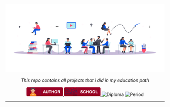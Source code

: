 <p align="center">
  <img src="srcs/imgs/ed-cover.png" alt="Banner">
</p>

<p align="center">
    <em>This repo contains all projects that i did in my education path</em>
</p>

<p align="center">
  <a href="https://github.com/ez7mz" target="_blank">
        <img src="srcs/badges/badge-author.png" alt="School">
  </a>
  <a href="https://ensak.usms.ac.ma/ensak/" target="_blank">
        <img src="srcs/badges/badge-school.png" alt="School">
  </a>
  <img src="https://img.shields.io/pypi/v/fastapi?color=%2334D058&label=pypi%20package" alt="Diploma">
  <img src="https://img.shields.io/pypi/pyversions/fastapi.svg?color=%2334D058" alt="Period">
</p>

---
